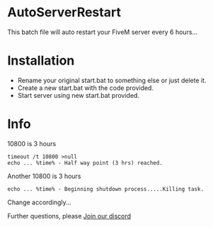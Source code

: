 # AutoServerRestart
This batch file will auto restart your FiveM server every 6 hours...

# Installation
* Rename your original start.bat to something else or just delete it.
* Create a new start.bat with the code provided.
* Start server using new start.bat provided.

# Info
10800 is 3 hours
```
timeout /t 10800 >null
echo ... %time% - Half way point (3 hrs) reached.
```
Another 10800 is 3 hours

```timeout /t 10800 >null
echo ... %time% - Beginning shutdown process.....Killing task.
```
Change accordingly...

Further questions, please [Join our discord](https://discord.gg/v4gK64S)
